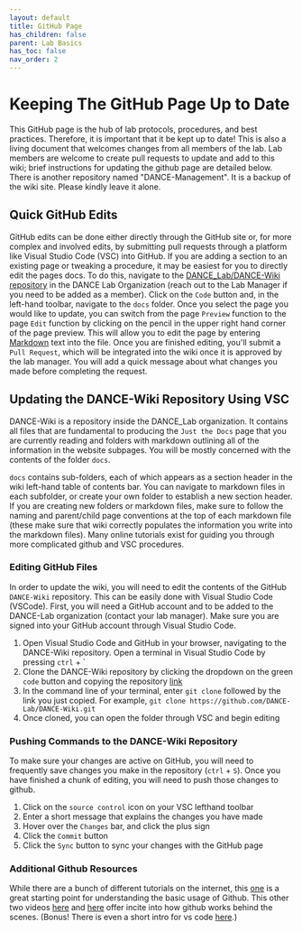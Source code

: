 ```yaml
---
layout: default
title: GitHub Page
has_children: false
parent: Lab Basics
has_toc: false
nav_order: 2
---
```


# Keeping The GitHub Page Up to Date
This GitHub page is the hub of lab protocols, procedures, and best practices. Therefore, it is important that it be kept up to date! This is also a living document that welcomes changes from all members of the lab. Lab members are welcome to create pull requests to update and add to this wiki; brief instructions for updating the github page are detailed below.
There is another repository named "DANCE-Management". It is a backup of the wiki site. Please kindly leave it alone.

## Quick GitHub Edits
GitHub edits can be done either directly through the GitHub site or, for more complex and involved edits, by submitting pull requests through a platform like Visual Studio Code (VSC) into GitHub. If you are adding a section to an existing page or tweaking a procedure, it may be easiest for you to directly edit the pages docs. To do this, navigate to the [DANCE_Lab/DANCE-Wiki repository](https://github.com/DANCE-Lab/DANCE-Wiki) in the DANCE Lab Organization (reach out to the Lab Manager if you need to be added as a member). Click on the `Code` button and, in the left-hand toolbar, navigate to the `docs` folder. Once you select the page you would like to update, you can switch from the page `Preview` function to the page `Edit` function by clicking on the pencil in the upper right hand corner of the page preview. This will allow you to edit the page by entering [Markdown](https://www.markdownguide.org/cheat-sheet/) text into the file. Once you are finished editing, you'll submit a `Pull Request`, which will be integrated into the wiki once it is approved by the lab manager. You will add a quick message about what changes you made before completing the request.

## Updating the DANCE-Wiki Repository Using VSC
DANCE-Wiki is a repository inside the DANCE_Lab organization. It contains all files that are fundamental to producing the `Just the Docs` page that you are currently reading and folders with markdown outlining all of the information in the website subpages. You will be mostly concerned with the contents of the folder `docs`.

`docs` contains sub-folders, each of which appears as a section header in the wiki left-hand table of contents bar. You can navigate to markdown files in each subfolder, or create your own folder to establish a new section header. If you are creating new folders or markdown files, make sure to follow the naming and parent/child page conventions at the top of each markdown file (these make sure that wiki correctly populates the information you write into the markdown files). Many online tutorials exist for guiding you through more complicated github and VSC procedures.  

### Editing GitHub Files
In order to update the wiki, you will need to edit the contents of the GitHub `DANCE-Wiki` repository. This can be easily done with Visual Studio Code (VSCode). First, you will need a GitHub account and to be added to the DANCE-Lab organization (contact your lab manager). Make sure you are signed into your GitHub account through Visual Studio Code.

1. Open Visual Studio Code and GitHub in your browser, navigating to the DANCE-Wiki repository. Open a terminal in Visual Studio Code by pressing `ctrl` + ` 
2. Clone the DANCE-Wiki repository by clicking the dropdown on the green `code` button and copying the repository [link](https://github.com/DANCE-Lab/DANCE-Wiki.git)
3. In the command line of your terminal, enter `git clone` followed by the link you just copied. For example, `git clone https://github.com/DANCE-Lab/DANCE-Wiki.git`
4. Once cloned, you can open the folder through VSC and begin editing

### Pushing Commands to the DANCE-Wiki Repository
To make sure your changes are active on GitHub, you will need to frequently save changes you make in the repository (`ctrl` + `S`). Once you have finished a chunk of editing, you will need to push those changes to github.
1. Click on the `source control` icon on your VSC lefthand toolbar
2. Enter a short message that explains the changes you have made
3. Hover over the `Changes` bar, and click the plus sign 
4. Click the `Commit` button
5. Click the `Sync` button to sync your changes with the GitHub page

### Additional Github Resources
While there are a bunch of different tutorials on the internet, this [one](https://youtu.be/Oaj3RBIoGFc?si=OY4wI1b_ln6Hhj4u) is a great starting point for understanding the basic usage of Github. This other two videos [here](https://www.youtube.com/watch?v=hwP7WQkmECE&ab_channel=Fireship) and [here](https://www.youtube.com/watch?v=8lGpZkjnkt4&ab_channel=Fireship) offer incite into how github works behind the scenes.
(Bonus! There is even a short intro for vs code [here](https://www.youtube.com/watch?v=KMxo3T_MTvY&ab_channel=Fireship).)